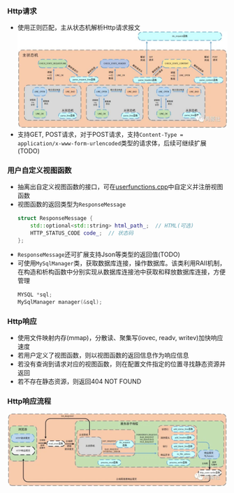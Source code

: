 ### Http请求
- 使用正则匹配，主从状态机解析Http请求报文
![http_request_state_machine](../docs/image/http_request_state_machine.jpg)
- 支持GET, POST请求，对于POST请求，支持`Content-Type = application/x-www-form-urlencoded`类型的请求体，后续可继续扩展(TODO)


### 用户自定义视图函数
- 抽离出自定义视图函数的接口，可在[userfunctions.cpp](https://github.com/dhcpack/WebServer/blob/main/http/userfunctions.cpp)中自定义并注册视图函数
- 视图函数的返回类型为`ResponseMessage`
    ```c++
    struct ResponseMessage {
        std::optional<std::string> html_path_;  // HTML(可选)
        HTTP_STATUS_CODE code_;  // 状态码
    };
    ```
- `ResponseMessage`还可扩展支持Json等类型的返回值(TODO)
- 可使用`MySqlManager`类，获取数据库连接，操作数据库。该类利用RAII机制，在构造和析构函数中分别实现从数据库连接池中获取和释放数据库连接，方便管理
    ```c++
    MYSQL *sql;
    MySqlManager manager(&sql);
    ```

### Http响应
- 使用文件映射内存(mmap)，分散读、聚集写(iovec, readv, writev)加快响应速度
- 若用户定义了视图函数，则以视图函数的返回信息作为响应信息
- 若没有查询到请求对应的视图函数，则在配置文件指定的位置寻找静态资源并返回
- 若不存在静态资源，则返回404 NOT FOUND


### Http响应流程
![http_total_machine](../docs/image/http_total_machine.jpg)



